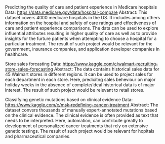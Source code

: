 
Predicting the quality of care and patient experience in Medicare hospitals
Data: https://data.medicare.gov/data/hospital-compare
Abstract: This dataset covers 4000 medicare hospitals in the US. It includes among others information on the hospital and safety of care ratings and effectiveness of care and patient experience comparisons. The data can be used to explore influential attributes resulting in higher quality of care as well as to provide insights for the furture patients when attempting to choose a hospital for a particular treatment. The result of such project would be relevant for the government, insurance companies, and application developer companies in healthcare.


Store sales forcasting
Data: https://www.kaggle.com/c/walmart-recruiting-store-sales-forecasting
Abstract: The data contains historical sales data for 45 Walmart stores in different regions. It can be used to project sales for each department in each store. Here, predicitng sales beheviour on major holiday weeks in the absence of complete/ideal historical data is of major interest. The result of such project would be relevant to retail stores.


Classifying genetic mutations based on clinical evidence
Data: https://www.kaggle.com/c/msk-redefining-cancer-treatment
Abstract: The dataset convers thousands of manually expert-annotated mutations based on the clinical evidence. The clinical evidence is often provided as text that needs to be interpreted. Here, automation, can contribute greatly to development of personalized cancer treatments that rely on extensive genetic testings. The result of such project would be relevant for hopitals and pharmaceutical companies.



